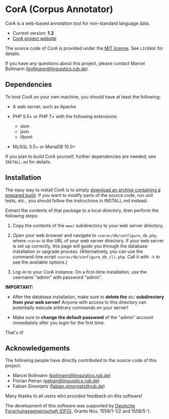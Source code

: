# CorA (Corpus Annotator) #

CorA is a web-based annotation tool for non-standard language data.

* Current version: **1.2**
* [CorA project website](http://www.linguistics.rub.de/comphist/resources/cora/)

The source code of CorA is provided under the
[MIT license](https://opensource.org/licenses/MIT).  See `LICENSE` for details.

If you have any questions about this project, please contact Marcel Bollmann
(<bollmann@linguistics.rub.de>).

## Dependencies ##

To host CorA on your own machine, you should have at least the following:

* A web server, such as Apache

* PHP 5.5+ or PHP 7+ with the following extensions:

    * dom
    * json
    * libxml

* MySQL 5.5+ or MariaDB 10.0+

If you plan to build CorA yourself, further dependencies are needed; see
`INSTALL.md` for details.

## Installation ##

The easy way to install CorA is to simply
[download an archive containing a prepared build](https://bitbucket.org/mbollmann/cora/downloads).
If you want to modify parts of the source code, run unit tests, etc., you should
follow the instructions in INSTALL.md instead.

Extract the contents of that package to a local directory, then perform the
following steps:

1. Copy the contents of the `www/` subdirectory to your web server directory.

2. Open your web browser and navigate to `<cora>/db/configure_db.php`, where
   `<cora>` is the URL of your web server directory.  If your web server is set
   up correctly, this page will guide you through the database installation or
   upgrade process.  (Alternatively, you can use the command-line script
   `<cora>/db/configure_db_cli.php`.  Call it with `-h` to see the
   available options.)

3. Log-in to your CorA instance.  On a first-time installation, use the
   username "admin" with password "admin".

**IMPORTANT:**

+ After the database installation, make sure to **delete the**
  `db/` **subdirectory from your web server!** Anyone with access to this
  directory can potentially execute arbitrary commands on your server!

+ Make sure to **change the default password** of the "admin" account
  immediately after you login for the first time.

That's it!

## Acknowledgements ##

The following people have directly contributed to the source code of this
project:

+ Marcel Bollmann (<bollmann@linguistics.rub.de>)
+ Florian Petran (<petran@linguistics.rub.de>)
+ Fabian Simonjetz (<fabian.simonjetz@rub.de>)

Many thanks to all users who provided feedback on this software!

The development of this software was supported by
[Deutsche Forschungsgemeinschaft (DFG)](http://www.dfg.de/), Grants
Nos. 1558/1-1/2 and 1558/5-1.
